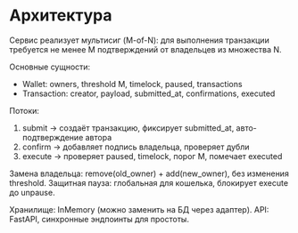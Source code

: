 # Архитектура

Сервис реализует мультисиг (M-of-N): для выполнения транзакции требуется не менее M подтверждений от владельцев из множества N.

Основные сущности:
- Wallet: owners, threshold M, timelock, paused, transactions
- Transaction: creator, payload, submitted_at, confirmations, executed

Потоки:
1) submit → создаёт транзакцию, фиксирует submitted_at, авто-подтверждение автора
2) confirm → добавляет подпись владельца, проверяет дубли
3) execute → проверяет paused, timelock, порог M, помечает executed

Замена владельца: remove(old_owner) + add(new_owner), без изменения threshold.
Защитная пауза: глобальная для кошелька, блокирует execute до unpause.

Хранилище: InMemory (можно заменить на БД через адаптер).
API: FastAPI, синхронные эндпоинты для простоты.
